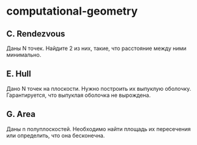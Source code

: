 # computational-geometry
## C. Rendezvous
Даны N точек. Найдите 2 из них, такие, что расстояние между ними минимально.
## E. Hull
Дано N точек на плоскости.
Нужно построить их выпуклую оболочку.
Гарантируется, что выпуклая оболочка не вырождена.
## G. Area
Даны n полуплоскостей. Необходимо найти площадь их пересечения или определить, что она бесконечна.

